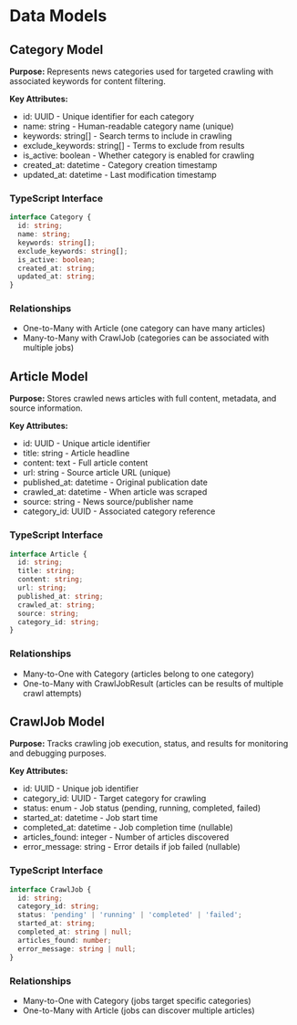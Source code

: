 # Data Models

## Category Model

**Purpose:** Represents news categories used for targeted crawling with associated keywords for content filtering.

**Key Attributes:**
- id: UUID - Unique identifier for each category
- name: string - Human-readable category name (unique)
- keywords: string[] - Search terms to include in crawling
- exclude_keywords: string[] - Terms to exclude from results
- is_active: boolean - Whether category is enabled for crawling
- created_at: datetime - Category creation timestamp
- updated_at: datetime - Last modification timestamp

### TypeScript Interface

```typescript
interface Category {
  id: string;
  name: string;
  keywords: string[];
  exclude_keywords: string[];
  is_active: boolean;
  created_at: string;
  updated_at: string;
}
```

### Relationships
- One-to-Many with Article (one category can have many articles)
- Many-to-Many with CrawlJob (categories can be associated with multiple jobs)

## Article Model

**Purpose:** Stores crawled news articles with full content, metadata, and source information.

**Key Attributes:**
- id: UUID - Unique article identifier
- title: string - Article headline
- content: text - Full article content
- url: string - Source article URL (unique)
- published_at: datetime - Original publication date
- crawled_at: datetime - When article was scraped
- source: string - News source/publisher name
- category_id: UUID - Associated category reference

### TypeScript Interface

```typescript
interface Article {
  id: string;
  title: string;
  content: string;
  url: string;
  published_at: string;
  crawled_at: string;
  source: string;
  category_id: string;
}
```

### Relationships
- Many-to-One with Category (articles belong to one category)
- One-to-Many with CrawlJobResult (articles can be results of multiple crawl attempts)

## CrawlJob Model

**Purpose:** Tracks crawling job execution, status, and results for monitoring and debugging purposes.

**Key Attributes:**
- id: UUID - Unique job identifier
- category_id: UUID - Target category for crawling
- status: enum - Job status (pending, running, completed, failed)
- started_at: datetime - Job start time
- completed_at: datetime - Job completion time (nullable)
- articles_found: integer - Number of articles discovered
- error_message: string - Error details if job failed (nullable)

### TypeScript Interface

```typescript
interface CrawlJob {
  id: string;
  category_id: string;
  status: 'pending' | 'running' | 'completed' | 'failed';
  started_at: string;
  completed_at: string | null;
  articles_found: number;
  error_message: string | null;
}
```

### Relationships
- Many-to-One with Category (jobs target specific categories)
- One-to-Many with Article (jobs can discover multiple articles)
